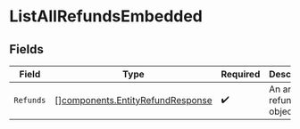 # ListAllRefundsEmbedded


## Fields

| Field                                                                                | Type                                                                                 | Required                                                                             | Description                                                                          |
| ------------------------------------------------------------------------------------ | ------------------------------------------------------------------------------------ | ------------------------------------------------------------------------------------ | ------------------------------------------------------------------------------------ |
| `Refunds`                                                                            | [][components.EntityRefundResponse](../../models/components/entityrefundresponse.md) | :heavy_check_mark:                                                                   | An array of refund objects.                                                          |